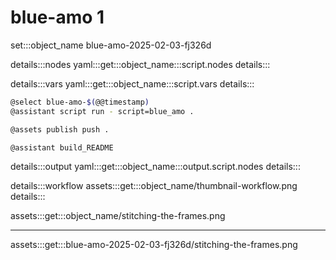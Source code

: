 # blue-amo 1

set:::object_name blue-amo-2025-02-03-fj326d

details:::nodes
yaml:::get:::object_name:::script.nodes
details:::

details:::vars
yaml:::get:::object_name:::script.vars
details:::

```bash
@select blue-amo-$(@@timestamp)
@assistant script run - script=blue_amo .

@assets publish push .

@assistant build_README
```

details:::output
yaml:::get:::object_name:::output.script.nodes
details:::

details:::workflow
assets:::get:::object_name/thumbnail-workflow.png
details:::

assets:::get:::object_name/stitching-the-frames.png

---

assets:::get:::blue-amo-2025-02-03-fj326d/stitching-the-frames.png
